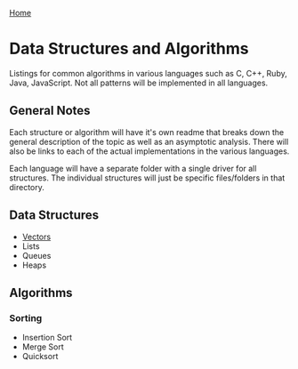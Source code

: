 [Home]()

# Data Structures and Algorithms

Listings for common algorithms in various languages such as C, C++, 
Ruby, Java, JavaScript. Not all patterns will be implemented in all 
languages.

## General Notes

Each structure or algorithm will have it's own readme that breaks down
the general description of the topic as well as an asymptotic analysis.
There will also be links to each of the actual implementations in the 
various languages.

Each language will have a separate folder with a single driver for all
structures. The individual structures will just be specific files/folders in 
that directory.

## Data Structures

* [Vectors](vectors/README.md)
* Lists
* Queues
* Heaps

## Algorithms

### Sorting

* Insertion Sort
* Merge Sort
* Quicksort